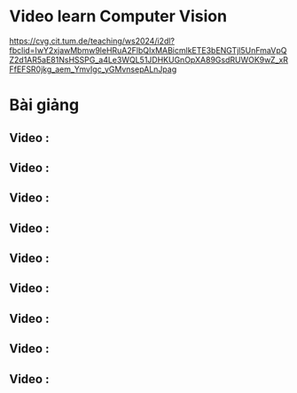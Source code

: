 # Video learn Computer Vision
https://cvg.cit.tum.de/teaching/ws2024/i2dl?fbclid=IwY2xjawMbmw9leHRuA2FlbQIxMABicmlkETE3bENGTjl5UnFmaVpQZ2d1AR5aE81NsHSSPG_a4Le3WQL51JDHKUGnOpXA89GsdRUWOK9wZ_xRFfEFSR0jkg_aem_YmvIgc_yGMvnsepALnJpag

# Bài giảng
## Video :
## Video :
## Video :
## Video :
## Video :
## Video :
## Video :
## Video :
## Video :


